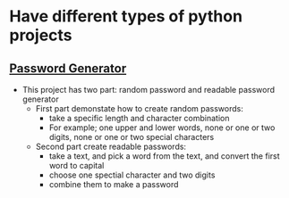 # Have different types of python projects

## [Password Generator]()
- This project has two part: random password and readable password generator
	- First part demonstate how to create random passwords:
		- take a specific length and character combination
		- For example; one upper and lower words, none or one or two digits, none or one or two special characters
	- Second part create readable passwords:
		- take a text, and pick a word from the text, and convert the first word to capital
		- choose one spectial character and two digits
		- combine them to make a password
